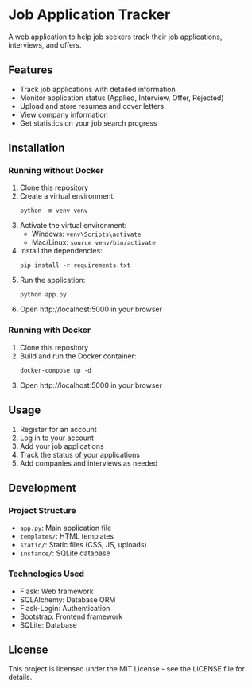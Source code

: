 # Job Application Tracker

A web application to help job seekers track their job applications, interviews, and offers.

## Features

- Track job applications with detailed information
- Monitor application status (Applied, Interview, Offer, Rejected)
- Upload and store resumes and cover letters
- View company information
- Get statistics on your job search progress

## Installation

### Running without Docker

1. Clone this repository
2. Create a virtual environment:
   ```
   python -m venv venv
   ```
3. Activate the virtual environment:
   - Windows: `venv\Scripts\activate`
   - Mac/Linux: `source venv/bin/activate`
4. Install the dependencies:
   ```
   pip install -r requirements.txt
   ```
5. Run the application:
   ```
   python app.py
   ```
6. Open http://localhost:5000 in your browser

### Running with Docker

1. Clone this repository
2. Build and run the Docker container:
   ```
   docker-compose up -d
   ```
3. Open http://localhost:5000 in your browser

## Usage

1. Register for an account
2. Log in to your account
3. Add your job applications
4. Track the status of your applications
5. Add companies and interviews as needed

## Development

### Project Structure

- `app.py`: Main application file
- `templates/`: HTML templates
- `static/`: Static files (CSS, JS, uploads)
- `instance/`: SQLite database

### Technologies Used

- Flask: Web framework
- SQLAlchemy: Database ORM
- Flask-Login: Authentication
- Bootstrap: Frontend framework
- SQLite: Database

## License

This project is licensed under the MIT License - see the LICENSE file for details. 